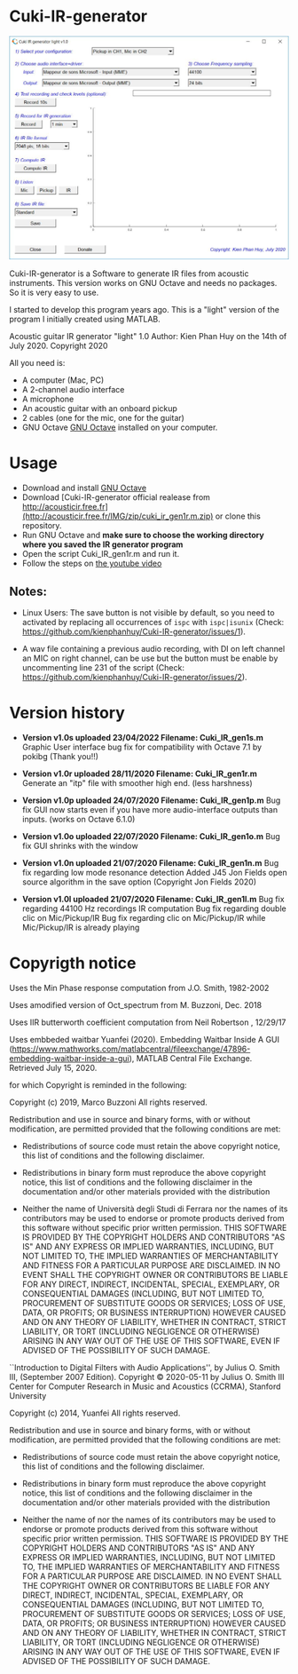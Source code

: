 # Cuki-IR-generator

![Cuki-IR-generator Screenshot](screenshots/screenshot.jpg)

Cuki-IR-generator is a Software to generate IR files from acoustic instruments. This version works on GNU Octave and needs no packages. So it is very easy to use.

I started to develop this program years ago. This is a "light" version of the program I initially created using MATLAB.

Acoustic guitar IR generator "light" 1.0
Author: Kien Phan Huy on the 14th of July 2020. Copyright 2020

All you need is:
* A computer (Mac, PC)
* A 2-channel audio interface
* A microphone
* An acoustic guitar with an onboard pickup
* 2 cables (one for the mic, one for the guitar)
* GNU Octave [GNU Octave](https://www.gnu.org/software/octave/download) installed on your computer.

# Usage

* Download and install [GNU Octave](https://www.gnu.org/software/octave/download)
*  Download [Cuki-IR-generator official realease from http://acousticir.free.fr](http://acousticir.free.fr/IMG/zip/cuki_ir_gen1r.m.zip) or clone this repository.
* Run GNU Octave and **make sure to choose the working directory where you saved the IR generator program**
* Open the script Cuki_IR_gen1r.m and run it.
* Follow the steps on [the youtube video](https://youtu.be/5-6pklunzkI)

## Notes:

* Linux Users: The save button is not visible by default, so you need to activated by replacing all occurrences of `ispc` with `ispc|isunix` (Check: https://github.com/kienphanhuy/Cuki-IR-generator/issues/1).

* A wav file containing a previous audio recording, with DI on left channel an MIC on right channel, can be use but the button must be enable by uncommenting line 231 of the script (Check: https://github.com/kienphanhuy/Cuki-IR-generator/issues/2).


# Version history

* **Version v1.0s uploaded 23/04/2022
Filename: Cuki_IR_gen1s.m**
Graphic User interface bug fix for compatibility with Octave 7.1 by pokibg (Thank you!!)

* **Version v1.0r uploaded 28/11/2020
Filename: Cuki_IR_gen1r.m**
Generate an "itp" file with smoother high end. (less harshness)

* **Version v1.0p uploaded 24/07/2020
Filename: Cuki_IR_gen1p.m**
Bug fix GUI now starts even if you have more audio-interface outputs than inputs. (works on Octave 6.1.0)

* **Version v1.0o uploaded 22/07/2020
Filename: Cuki_IR_gen1o.m**
Bug fix GUI shrinks with the window

* **Version v1.0n uploaded 21/07/2020
Filename: Cuki_IR_gen1n.m**
Bug fix regarding low mode resonance detection
Added J45 Jon Fields open source algorithm in the save option (Copyright Jon Fields 2020)

* **Version v1.0l uploaded 21/07/2020
Filename: Cuki_IR_gen1l.m**
Bug fix regarding 44100 Hz recordings IR computation
Bug fix regarding double clic on Mic/Pickup/IR
Bug fix regarding clic on Mic/Pickup/IR while Mic/Pickup/IR is already playing


# Copyrigth notice

Uses the Min Phase response computation from J.O. Smith, 1982-2002

Uses amodified version of Oct_spectrum from M. Buzzoni, Dec. 2018

Uses IIR butterworth coefficient computation from Neil Robertson , 12/29/17

Uses embbeded waitbar Yuanfei (2020). Embedding Waitbar Inside A GUI (https://www.mathworks.com/matlabcentral/fileexchange/47896-embedding-waitbar-inside-a-gui), MATLAB Central File Exchange. Retrieved July 15, 2020. 

for which Copyright is reminded in the following:

Copyright (c) 2019, Marco Buzzoni
All rights reserved.

Redistribution and use in source and binary forms, with or without
modification, are permitted provided that the following conditions are met:

* Redistributions of source code must retain the above copyright notice, this
  list of conditions and the following disclaimer.

* Redistributions in binary form must reproduce the above copyright notice,
  this list of conditions and the following disclaimer in the documentation
  and/or other materials provided with the distribution
* Neither the name of Università degli Studi di Ferrara nor the names of its
  contributors may be used to endorse or promote products derived from this
  software without specific prior written permission.
THIS SOFTWARE IS PROVIDED BY THE COPYRIGHT HOLDERS AND CONTRIBUTORS "AS IS"
AND ANY EXPRESS OR IMPLIED WARRANTIES, INCLUDING, BUT NOT LIMITED TO, THE
IMPLIED WARRANTIES OF MERCHANTABILITY AND FITNESS FOR A PARTICULAR PURPOSE ARE
DISCLAIMED. IN NO EVENT SHALL THE COPYRIGHT OWNER OR CONTRIBUTORS BE LIABLE
FOR ANY DIRECT, INDIRECT, INCIDENTAL, SPECIAL, EXEMPLARY, OR CONSEQUENTIAL
DAMAGES (INCLUDING, BUT NOT LIMITED TO, PROCUREMENT OF SUBSTITUTE GOODS OR
SERVICES; LOSS OF USE, DATA, OR PROFITS; OR BUSINESS INTERRUPTION) HOWEVER
CAUSED AND ON ANY THEORY OF LIABILITY, WHETHER IN CONTRACT, STRICT LIABILITY,
OR TORT (INCLUDING NEGLIGENCE OR OTHERWISE) ARISING IN ANY WAY OUT OF THE USE
OF THIS SOFTWARE, EVEN IF ADVISED OF THE POSSIBILITY OF SUCH DAMAGE.


``Introduction to Digital Filters with Audio Applications'', by Julius O. Smith III, (September 2007 Edition).
Copyright © 2020-05-11 by Julius O. Smith III
Center for Computer Research in Music and Acoustics (CCRMA),   Stanford University

Copyright (c) 2014, Yuanfei
All rights reserved.

Redistribution and use in source and binary forms, with or without
modification, are permitted provided that the following conditions are met:

* Redistributions of source code must retain the above copyright notice, this
  list of conditions and the following disclaimer.

* Redistributions in binary form must reproduce the above copyright notice,
  this list of conditions and the following disclaimer in the documentation
  and/or other materials provided with the distribution
* Neither the name of  nor the names of its
  contributors may be used to endorse or promote products derived from this
  software without specific prior written permission.
THIS SOFTWARE IS PROVIDED BY THE COPYRIGHT HOLDERS AND CONTRIBUTORS "AS IS"
AND ANY EXPRESS OR IMPLIED WARRANTIES, INCLUDING, BUT NOT LIMITED TO, THE
IMPLIED WARRANTIES OF MERCHANTABILITY AND FITNESS FOR A PARTICULAR PURPOSE ARE
DISCLAIMED. IN NO EVENT SHALL THE COPYRIGHT OWNER OR CONTRIBUTORS BE LIABLE
FOR ANY DIRECT, INDIRECT, INCIDENTAL, SPECIAL, EXEMPLARY, OR CONSEQUENTIAL
DAMAGES (INCLUDING, BUT NOT LIMITED TO, PROCUREMENT OF SUBSTITUTE GOODS OR
SERVICES; LOSS OF USE, DATA, OR PROFITS; OR BUSINESS INTERRUPTION) HOWEVER
CAUSED AND ON ANY THEORY OF LIABILITY, WHETHER IN CONTRACT, STRICT LIABILITY,
OR TORT (INCLUDING NEGLIGENCE OR OTHERWISE) ARISING IN ANY WAY OUT OF THE USE
OF THIS SOFTWARE, EVEN IF ADVISED OF THE POSSIBILITY OF SUCH DAMAGE.
